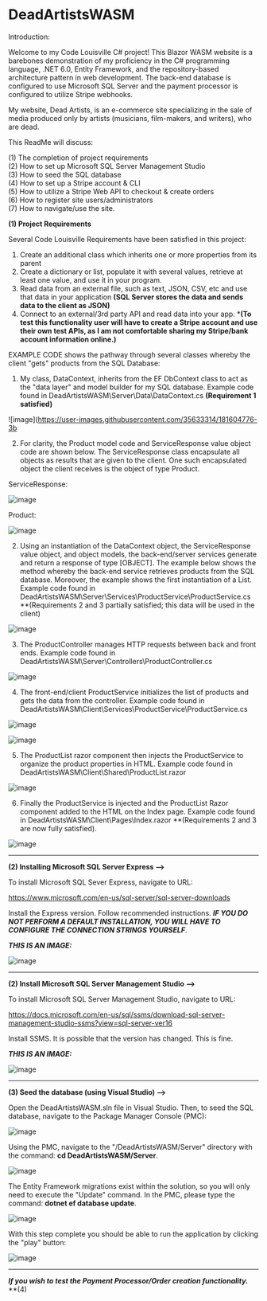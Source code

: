 # DeadArtistsWASM

Introduction:

Welcome to my Code Louisville C# project!
This Blazor WASM website is a barebones demonstration of my proficiency in the C# programming language,
.NET 6.0, Entity Framework, and the repository-based architecture pattern in web development. The back-end
database is configured to use Microsoft SQL Server and the payment processor is configured to utilize
Stripe webhooks.

My website, Dead Artists, is an e-commerce site specializing in the sale of media produced only by artists
(musicians, film-makers, and writers), who are dead.

This ReadMe will discuss: <br/>

(1) The completion of project requirements <br/>
(2) How to set up Microsoft SQL Server Management Studio <br/>
(3) How to seed the SQL database <br/>
(4) How to set up a Stripe account & CLI <br/>
(5) How to utilize a Stripe Web API to checkout & create orders <br/>
(6) How to register site users/administrators <br/>
(7) How to navigate/use the site. <br/>

**(1) Project Requirements**

Several Code Louisville Requirements have been satisfied in this project:

1. Create an additional class which inherits one or more properties from its parent
2. Create a dictionary or list, populate it with several values, retrieve at least one value, and use it in your program.
3. Read data from an external file, such as text, JSON, CSV, etc and use that data in your application **(SQL Server stores
the data and sends data to the client as JSON)**
4. Connect to an external/3rd party API and read data into your app. ***(To test this functionality user will have to create a Stripe account and use their own test APIs, as I am not comfortable sharing my Stripe/bank account information online.)**

EXAMPLE CODE shows the pathway through several classes whereby the client "gets" products from the SQL Database:

1. My class, DataContext, inherits from the EF DbContext class to act as the "data layer" and model builder for
my SQL database. Example code found in DeadArtistsWASM\Server\Data\DataContext.cs **(Requirement 1 satisfied)**

![image](https://user-images.githubusercontent.com/35633314/181604776-3b

2. For clarity, the Product model code and ServiceResponse value object code are shown below. The ServiceResponse class encapsulate all objects as results that are given to the client. One such encapsulated object the client receives is the object of type Product.

ServiceResponse:

![image](https://user-images.githubusercontent.com/35633314/181605842-d7eabfaf-20bd-42b4-8674-1044b2df5b53.png)

Product: 

![image](https://user-images.githubusercontent.com/35633314/181606289-18c6af81-485b-4679-926a-84e64abb995e.png)

2. Using an instantiation of the DataContext object, the ServiceResponse value object, and object models, the back-end/server services generate and return a response of type [OBJECT]. The example below shows the method whereby the back-end service retrieves products from the SQL database. Moreover, the example shows the first instantiation of a List. Example code found in DeadArtistsWASM\Server\Services\ProductService\ProductService.cs **(Requirements 2 and 3 partially satisfied; this data will be used  in the client)

![image](https://user-images.githubusercontent.com/35633314/181602363-f814d9e8-6e9a-478c-947f-8853c0823867.png)

3. The ProductController manages HTTP requests between back and front ends. Example code found in DeadArtistsWASM\Server\Controllers\ProductController.cs

![image](https://user-images.githubusercontent.com/35633314/181602009-997128e5-5a6c-4625-952b-71e96447e838.png)

4. The front-end/client ProductService initializes the list of products and gets the data from the controller. Example code found in DeadArtistsWASM\Client\Services\ProductService\ProductService.cs

![image](https://user-images.githubusercontent.com/35633314/181601661-1bea0bb4-cae9-4066-b31e-9473bed2933b.png)

![image](https://user-images.githubusercontent.com/35633314/181601849-80192cff-fedd-4c89-a234-35bd1d396a11.png)

5. The ProductList razor component then injects the ProductService to organize the product properties in HTML. Example code found in DeadArtistsWASM\Client\Shared\ProductList.razor

![image](https://user-images.githubusercontent.com/35633314/181611589-47f5e750-c97b-4f2a-b7c8-f616b4db95b2.png)

6. Finally the ProductService is injected and the ProductList Razor component added to the HTML on the Index page. Example code found in DeadArtistsWASM\Client\Pages\Index.razor **(Requirements 2 and 3 are now fully satisfied).

![image](https://user-images.githubusercontent.com/35633314/181613109-77bc3486-8e78-4308-800f-90e302f8e504.png)

----------------------------------------------------------------------------------------------------------------------------------------














**(2) Installing Microsoft SQL Server Express -->**

To install Microsoft SQL Sever Express, navigate to URL: 

https://www.microsoft.com/en-us/sql-server/sql-server-downloads

Install the Express version. Follow recommended instructions. ***IF YOU DO NOT PERFORM A DEFAULT INSTALLATION,
YOU WILL HAVE TO CONFIGURE THE CONNECTION STRINGS YOURSELF***.

***THIS IS AN IMAGE:***

![image](https://user-images.githubusercontent.com/35633314/181590260-068f6ce2-a99f-4fd8-92cc-53a685dc0d58.png)

-------------------------------------------------------------------------------------------------------------

**(2) Install Microsoft SQL Server Management Studio -->**

To install Microsoft SQL Server Management Studio, navigate to URL:

https://docs.microsoft.com/en-us/sql/ssms/download-sql-server-management-studio-ssms?view=sql-server-ver16

Install SSMS. It is possible that the version has changed. This is fine.

***THIS IS AN IMAGE:***

![image](https://user-images.githubusercontent.com/35633314/181591051-85d498b0-9d57-4673-ae00-d6338e4df9cc.png)

-------------------------------------------------------------------------------------------------------------

**(3) Seed the database (using Visual Studio) -->**

Open the DeadArtistsWASM.sln file in Visual Studio. Then, to seed the SQL database, navigate to the Package Manager Console (PMC):

![image](https://user-images.githubusercontent.com/35633314/181593468-0a8767a2-3d64-4072-b7d9-3c566c1265b2.png)

Using the PMC, navigate to the "/DeadArtistsWASM/Server" directory with the command: **cd DeadArtistsWASM/Server**.

![image](https://user-images.githubusercontent.com/35633314/181593980-693e7faf-b7e8-4406-bc4b-51e824b1ec90.png)

The Entity Framework migrations exist within the solution, so you will only need to execute the "Update" command.
In the PMC, please type the command: **dotnet ef database update**.

![image](https://user-images.githubusercontent.com/35633314/181594993-c632cbdb-b57d-4e49-9938-d2649dc668ef.png)

With this step complete you should be able to run the application by clicking the "play" button:

![image](https://user-images.githubusercontent.com/35633314/181596901-d10f93fe-d8f0-4436-8ecc-819f3940969d.png)

-------------------------------------------------------------------------------------------------------------

***If you wish to test the Payment Processor/Order creation functionality.***
**(4)  





